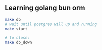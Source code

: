 ## Learning golang bun orm

```bash
make db
# wait until postgres will up and running
make start

# to close:
make db_down
```
